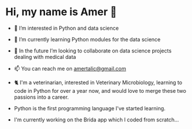 # Hi, my name is Amer 👋

- 👀 I’m interested in Python and data science 
- 🌱 I’m currently learning Python modules for the data science
- 💞️ In the future I’m looking to collaborate on data science projects dealing with medical data 
- 📫 You can reach me on amertalic@gmail.com

- 🐈 I'm a veterinarian, interested in Veterinary Microbiology, learning to code in Python for over a year now, and would love to merge these two passions into a career.

 - Python is the first programming language I've started learning.
 - I'm currently working on the Brida app which I coded from scratch...
